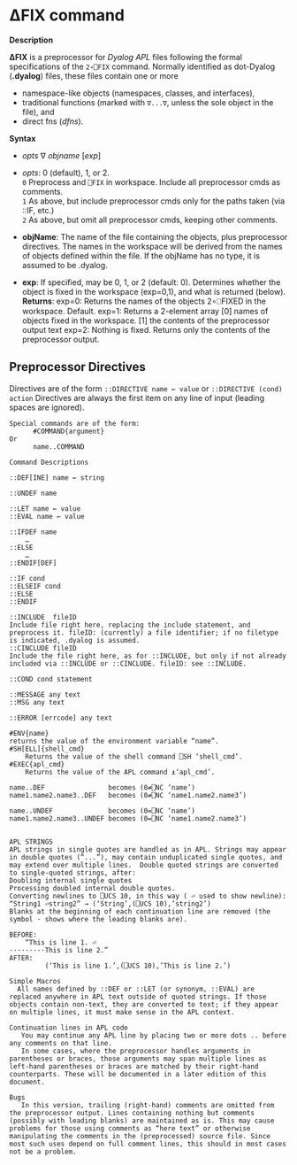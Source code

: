 # ∆FIX command
__Description__

__∆FIX__ is a preprocessor for _Dyalog APL_ files following the formal specifications of the `2∘⎕FIX` command. Normally identified as dot-Dyalog (__.dyalog__) files, these files contain one or more 
* namespace-like objects (namespaces, classes, and interfaces), 
* traditional functions (marked with `∇...∇`, unless the sole object in the file), and 
* direct fns (_dfns_).

__Syntax__
   - _opts_ ∇  _objname_  [_exp_]
   
   - _opts_: 0 (default), 1, or 2.  <BR>
         `0` Preprocess and `⎕FIX` in workspace. Include all preprocessor cmds as comments. <BR>
         `1` As above, but include preprocessor  cmds only for the paths taken (via ::IF, etc.) <BR>
         `2`  As above, but omit all preprocessor cmds, keeping other comments. <BR>
	
   - __objName__:  The name of the file containing the objects, plus preprocessor directives. The names in the workspace will be derived from the names of objects defined within the file. If the objName has no type, it is assumed to be .dyalog.
	
   -  __exp__: 
If specified, may be 0, 1, or 2 (default: 0). Determines whether the object is fixed in the workspace (exp=0,1), and what is returned (below).
    __Returns__: 
      exp=0: Returns the names of the objects 2∘⎕FIXED in the workspace. Default.
      exp=1: Returns a 2-element array
              [0] names of objects fixed in the workspace.
              [1] the contents of the preprocessor output text
      exp=2: Nothing is fixed. Returns only the contents of the preprocessor output. 

## Preprocessor Directives

Directives are of the form ``::DIRECTIVE name ← value`` or ``::DIRECTIVE (cond) action``
Directives are always the first item on any line of input (leading spaces are ignored).

```APL
Special commands are of the form:
      #COMMAND{argument}
Or
      name..COMMAND

Command Descriptions

::DEF[INE] name ← string

::UNDEF name

::LET name ← value
::EVAL name ← value 

::IFDEF name
    …
::ELSE    
    …
::ENDIF[DEF]

::IF cond
::ELSEIF cond
::ELSE
::ENDIF

::INCLUDE  fileID
Include file right here, replacing the include statement, and preprocess it. fileID: (currently) a file identifier; if no filetype is indicated, .dyalog is assumed.
::CINCLUDE fileID
Include the file right here, as for ::INCLUDE, but only if not already included via ::INCLUDE or ::CINCLUDE. fileID: see ::INCLUDE.

::COND cond statement

::MESSAGE any text
::MSG any text

::ERROR [errcode] any text

#ENV{name}		
returns the value of the environment variable “name”.
#SH[ELL]{shell_cmd}
	Returns the value of the shell command ⎕SH ‘shell_cmd’.
#EXEC{apl_cmd}
	Returns the value of the APL command ⍎‘apl_cmd’.

name..DEF                becomes (0≠⎕NC ‘name’)
name1.name2.name3..DEF   becomes (0≠⎕NC ‘name1.name2.name3’)

name..UNDEF              becomes (0=⎕NC ‘name’)
name1.name2.name3..UNDEF becomes (0=⎕NC ‘name1.name2.name3’)


APL STRINGS
APL strings in single quotes are handled as in APL. Strings may appear in double quotes (“...”), may contain unduplicated single quotes, and may extend over multiple lines.  Double quoted strings are converted to single-quoted strings, after:
Doubling internal single quotes
Processing doubled internal double quotes.
Converting newlines to ⎕UCS 10, in this way ( ⏎ used to show newline):
“String1 ⏎string2” → (‘String’,(⎕UCS 10),’string2’)
Blanks at the beginning of each continuation line are removed (the symbol · shows where the leading blanks are).

BEFORE:
	“This is line 1. ⏎       
·········This is line 2.”  
AFTER:
         (‘This is line 1.’,(⎕UCS 10),’This is line 2.’)

Simple Macros
  All names defined by ::DEF or ::LET (or synonym, ::EVAL) are replaced anywhere in APL text outside of quoted strings. If those objects contain non-text, they are converted to text; if they appear on multiple lines, it must make sense in the APL context.

Continuation lines in APL code
   You may continue any APL line by placing two or more dots .. before any comments on that line.
   In some cases, where the preprocessor handles arguments in parentheses or braces, those arguments may span multiple lines as left-hand parentheses or braces are matched by their right-hand counterparts. These will be documented in a later edition of this document.

Bugs
   In this version, trailing (right-hand) comments are omitted from the preprocessor output. Lines containing nothing but comments (possibly with leading blanks) are maintained as is. This may cause problems for those using comments as “here text” or otherwise manipulating the comments in the (preprocessed) source file. Since most such uses depend on full comment lines, this should in most cases not be a problem.
```


